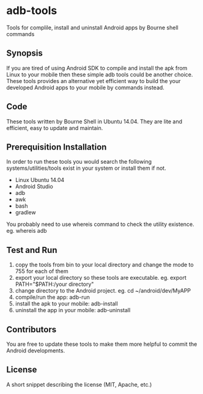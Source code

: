 # adb-tools
Tools for complile, install and uninstall Android apps by Bourne shell commands

## Synopsis

If you are tired of using Android SDK to compile and install the apk from Linux to your mobile then these simple adb tools could be another choice. These tools provides an alternative yet efficient way to build the your developed Android apps to your mobile by commands instead.  

## Code

These tools written by Bourne Shell in Ubuntu 14.04. They are lite and efficient, easy to update and maintain.

## Prerequisition Installation

In order to run these tools you would search the following systems/utilities/tools exist in your system or install them if not.
* Linux Ubuntu 14.04
* Android Studio
* adb
* awk
* bash
* gradlew

You probably need to use whereis command to check the utility existence. <br>
eg. whereis adb

## Test and Run
1. copy the tools from bin to your local directory and change the mode to 755 for each of them
2. export your local directory so these tools are executable. eg. export PATH="$PATH:/your directory"
3. change directory to the Android project. eg. cd ~/android/dev/MyAPP
4. compile/run the app: adb-run
5. install the apk to your mobile: adb-install
6. uninstall the app in your mobile: adb-uninstall

## Contributors

You are free to update these tools to make them more helpful to commit the Android developments.

## License

A short snippet describing the license (MIT, Apache, etc.)
